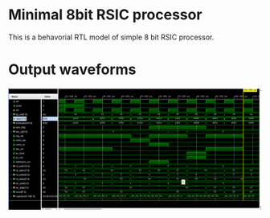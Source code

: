 # Minimal 8bit RSIC processor
This is a behavorial RTL model of simple 8 bit RSIC processor. 

# Output waveforms
![Alt Text](Images\waveforms.png)